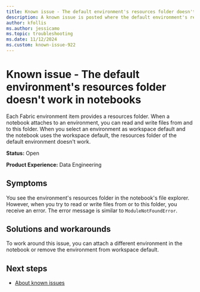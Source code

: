 ```yaml
---
title: Known issue - The default environment's resources folder doesn't work in notebooks
description: A known issue is posted where the default environment's resources folder doesn't work in notebooks.
author: kfollis
ms.author: jessicamo
ms.topic: troubleshooting  
ms.date: 11/12/2024
ms.custom: known-issue-922
---
```


# Known issue - The default environment's resources folder doesn't work in notebooks

Each Fabric environment item provides a resources folder. When a notebook attaches to an environment, you can read and write files from and to this folder. When you select an environment as workspace default and the notebook uses the workspace default, the resources folder of the default environment doesn't work.

**Status:** Open

**Product Experience:** Data Engineering

## Symptoms

You see the environment's resources folder in the notebook's file explorer. However, when you try to read or write files from or to this folder, you receive an error. The error message is similar to `ModuleNotFoundError`.

## Solutions and workarounds

To work around this issue, you can attach a different environment in the notebook or remove the environment from workspace default.

## Next steps

- [About known issues](https://support.fabric.microsoft.com/known-issues)
